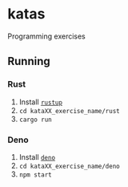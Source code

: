 # katas

Programming exercises

## Running

### Rust

1. Install [`rustup`](https://rustup.rs/)
2. `cd kataXX_exercise_name/rust`
3. `cargo run`

### Deno

1. Install [`deno`](https://deno.land/)
2. `cd kataXX_exercise_name/deno`
3. `npm start`
